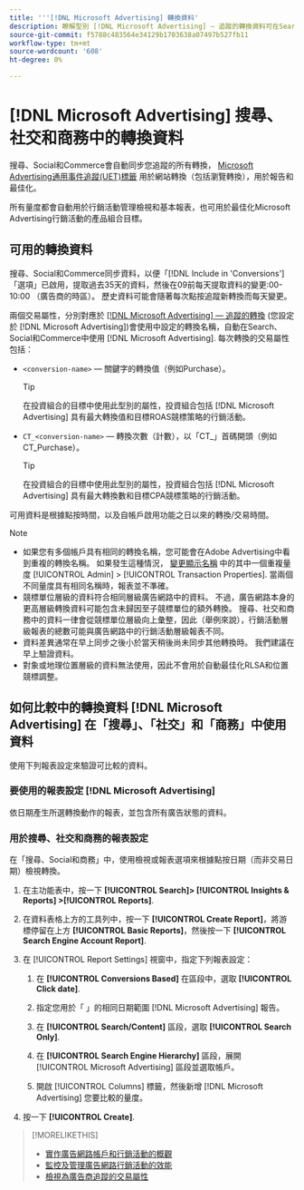 ```yaml
---
title: '''[!DNL Microsoft Advertising] 轉換資料'
description: 瞭解型別 [!DNL Microsoft Advertising] — 追蹤的轉換資料可在Search、Social和Commerce中使用。
source-git-commit: f5788c483564e34129b1703638a07497b527fb11
workflow-type: tm+mt
source-wordcount: '608'
ht-degree: 0%

---
```


# [!DNL Microsoft Advertising] 搜尋、社交和商務中的轉換資料

搜尋、Social和Commerce會自動同步您追蹤的所有轉換， [Microsoft Advertising通用事件追蹤(UET)標籤](https://about.ads.microsoft.com/solutions/tools/universal-event-tracking) 用於網站轉換（包括瀏覽轉換），用於報告和最佳化。

所有量度都會自動用於行銷活動管理檢視和基本報表，也可用於最佳化Microsoft Advertising行銷活動的產品組合目標。

## 可用的轉換資料

搜尋、Social和Commerce同步資料，以便「[!DNL Include in 'Conversions']「選項」已啟用，提取過去35天的資料，然後在09前每天提取資料的變更:00-10:00 （廣告商的時區）。 歷史資料可能會隨著每次點按追蹤新轉換而每天變更。

兩個交易屬性，分別對應於 [[!DNL Microsoft Advertising] — 追蹤的轉換](https://help.ads.microsoft.com/apex/index/3/en-us/n5012) (您設定於 [!DNL Microsoft Advertising])會使用中設定的轉換名稱，自動在Search、Social和Commerce中使用 [!DNL Microsoft Advertising]. 每次轉換的交易屬性包括：

* `<conversion-name>`  — 關鍵字的轉換值（例如Purchase）。

  >[!TIP]
  >
  >在投資組合的目標中使用此型別的屬性，投資組合包括 [!DNL Microsoft Advertising] 具有最大轉換值和目標ROAS競標策略的行銷活動。

* `CT_<conversion-name>`  — 轉換次數（計數），以「CT_」首碼開頭（例如CT_Purchase）。

  >[!TIP]
  >
  >在投資組合的目標中使用此型別的屬性，投資組合包括 [!DNL Microsoft Advertising] 具有最大轉換數和目標CPA競標策略的行銷活動。

可用資料是根據點按時間，以及自帳戶啟用功能之日以來的轉換/交易時間。

<!-- verify below/ if equivalent

[!DNL Microsoft Advertising] records each conversion by [bid unit](/help/search-social-commerce/glossary.md#a-b), device, and click date (not conversion date). Attribution is based on the default attribution setting for each metric in [!DNL Microsoft Advertising]; Adobe Advertising attribution isn't factored in because click event-level data isn't available.
-->

>[!NOTE]
>
>* 如果您有多個帳戶具有相同的轉換名稱，您可能會在Adobe Advertising中看到重複的轉換名稱。 如果發生這種情況， [變更顯示名稱](/help/search-social-commerce/admin/transaction-properties/transaction-property-edit-display-name.md) 中的其中一個重複量度 [!UICONTROL Admin] > [!UICONTROL Transaction Properties]. 當兩個不同量度具有相同名稱時，報表並不準確。
>* 競標單位層級的資料符合相同層級廣告網路中的資料。 不過，廣告網路本身的更高層級轉換資料可能包含未歸因至子競標單位的額外轉換。 搜尋、社交和商務中的資料一律會從競標單位層級向上彙整，因此（舉例來說），行銷活動層級報表的總數可能與廣告網路中的行銷活動層級報表不同。
>* 資料差異通常在早上同步之後小於當天稍後尚未同步其他轉換時。 我們建議在早上驗證資料。
>* 對象或地理位置層級的資料無法使用，因此不會用於自動最佳化RLSA和位置競標調整。

## 如何比較中的轉換資料 [!DNL Microsoft Advertising] 在「搜尋」、「社交」和「商務」中使用資料

使用下列報表設定來驗證可比較的資料。

### 要使用的報表設定 [!DNL Microsoft Advertising]

依日期產生所選轉換動作的報表，並包含所有廣告狀態的資料。

### 用於搜尋、社交和商務的報表設定

在「搜尋、Social和商務」中，使用檢視或報表選項來根據點按日期（而非交易日期）檢視轉換。

1. 在主功能表中，按一下 **[!UICONTROL Search]> [!UICONTROL Insights & Reports] >[!UICONTROL Reports]**.

1. 在資料表格上方的工具列中，按一下 **[!UICONTROL Create Report]**，將游標停留在上方 **[!UICONTROL Basic Reports]**，然後按一下 **[!UICONTROL Search Engine Account Report]**.

1. 在 [!UICONTROL Report Settings] 視窗中，指定下列報表設定：

   1. 在 **[!UICONTROL Conversions Based]** 在區段中，選取 **[!UICONTROL Click date]**.

   1. 指定您用於「 」的相同日期範圍 [!DNL Microsoft Advertising] 報告。

   1. 在 **[!UICONTROL Search/Content]** 區段，選取 **[!UICONTROL Search Only]**.

   1. 在 **[!UICONTROL Search Engine Hierarchy]** 區段，展開 [!UICONTROL Microsoft Advertising] 區段並選取帳戶。

   1. 開啟 [!UICONTROL Columns] 標籤，然後新增 [!DNL Microsoft Advertising] 您要比較的量度。

1. 按一下 **[!UICONTROL Create]**.

>[!MORELIKETHIS]
>
>* [實作廣告網路帳戶和行銷活動的概觀](campaign-implemention-overview.md)
>* [監控及管理廣告網路行銷活動的效能](monitor-performance-campaigns.md)
>* [檢視為廣告商追蹤的交易屬性](/help/search-social-commerce/admin/transaction-properties/transaction-property-view-tracked.html?lang=en)
